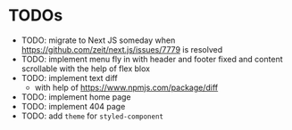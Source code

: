 # TODOs

- TODO: migrate to Next JS someday when
  https://github.com/zeit/next.js/issues/7779 is resolved
- TODO: implement menu fly in with header and footer fixed and content
  scrollable with the help of flex blox
- TODO: implement text diff
  - with help of https://www.npmjs.com/package/diff
- TODO: implement home page
- TODO: implement 404 page
- TODO: add `theme` for `styled-component`

